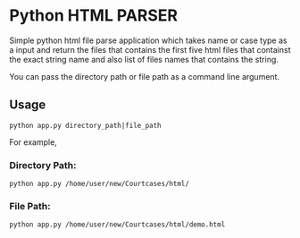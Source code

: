 # Python HTML PARSER

Simple python html file parse application which takes name or case type as a input and return the files that contains the first five html files that containst the exact string name and also list of files names that contains the string.

You can pass the directory path or file path as a command line argument.

## Usage

```
python app.py directory_path|file_path
```

For example,

### Directory Path:
```
python app.py /home/user/new/Courtcases/html/
```

### File Path:
```
python app.py /home/user/new/Courtcases/html/demo.html